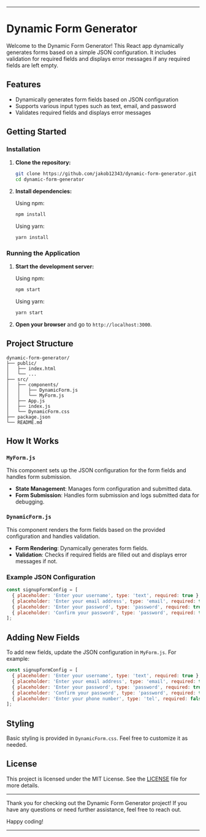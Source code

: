 
---

# Dynamic Form Generator

Welcome to the Dynamic Form Generator! This React app dynamically generates forms based on a simple JSON configuration. It includes validation for required fields and displays error messages if any required fields are left empty.

## Features

- Dynamically generates form fields based on JSON configuration
- Supports various input types such as text, email, and password
- Validates required fields and displays error messages



## Getting Started

### Installation

1. **Clone the repository:**

   ```sh
   git clone https://github.com/jakob12343/dynamic-form-generator.git
   cd dynamic-form-generator
   ```

2. **Install dependencies:**

   Using npm:
   ```sh
   npm install
   ```

   Using yarn:
   ```sh
   yarn install
   ```

### Running the Application

1. **Start the development server:**

   Using npm:
   ```sh
   npm start
   ```

   Using yarn:
   ```sh
   yarn start
   ```

2. **Open your browser** and go to `http://localhost:3000`.

## Project Structure

```
dynamic-form-generator/
├── public/
│   ├── index.html
│   └── ...
├── src/
│   ├── components/
│   │   ├── DynamicForm.js
│   │   └── MyForm.js
│   ├── App.js
│   ├── index.js
│   └── DynamicForm.css
├── package.json
└── README.md
```

## How It Works

### `MyForm.js`

This component sets up the JSON configuration for the form fields and handles form submission.

- **State Management**: Manages form configuration and submitted data.
- **Form Submission**: Handles form submission and logs submitted data for debugging.

### `DynamicForm.js`

This component renders the form fields based on the provided configuration and handles validation.

- **Form Rendering**: Dynamically generates form fields.
- **Validation**: Checks if required fields are filled out and displays error messages if not.

### Example JSON Configuration

```jsx
const signupFormConfig = [
  { placeholder: 'Enter your username', type: 'text', required: true },
  { placeholder: 'Enter your email address', type: 'email', required: true },
  { placeholder: 'Enter your password', type: 'password', required: true },
  { placeholder: 'Confirm your password', type: 'password', required: true }
];
```

## Adding New Fields

To add new fields, update the JSON configuration in `MyForm.js`. For example:

```jsx
const signupFormConfig = [
  { placeholder: 'Enter your username', type: 'text', required: true },
  { placeholder: 'Enter your email address', type: 'email', required: true },
  { placeholder: 'Enter your password', type: 'password', required: true },
  { placeholder: 'Confirm your password', type: 'password', required: true },
  { placeholder: 'Enter your phone number', type: 'tel', required: false }  // New field added
];
```

## Styling

Basic styling is provided in `DynamicForm.css`. Feel free to customize it as needed.


## License

This project is licensed under the MIT License. See the [LICENSE](LICENSE) file for more details.

---

Thank you for checking out the Dynamic Form Generator project! If you have any questions or need further assistance, feel free to reach out.

Happy coding!

---

